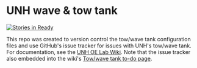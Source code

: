 UNH wave & tow tank
===================

[![Stories in Ready](https://badge.waffle.io/unh-oe/tow-tank.png?label=ready&title=Ready)](https://waffle.io/unh-oe/tow-tank)


This repo was created to version control the tow/wave tank configuration files 
and use GitHub's issue tracker for issues with UNH's tow/wave tank. For 
documentation, see the 
[UNH OE Lab Wiki](https://marine.unh.edu/oelab/wiki/doku.php?id=tow_tank:start).
Note that the issue tracker also embedded into the wiki's
[Tow/wave tank to-do page](https://marine.unh.edu/oelab/wiki/doku.php?id=tow_tank:to-do:start).
